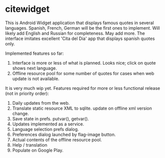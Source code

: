 citewidget
==========

This is Android Widget application that displays famous quotes in several languages. Spanish, French, German will be the first ones to implement. Will likely add English and Russian for completeness. May add more. The interface imitates excellent 'Cita del Dia' app that displays spanish quotes only.

Implemented features so far:
1. Interface is more or less of what is planned. Looks nice; click on quote shows next language.
2. Offline resource pool for some number of quotes for cases when web update is not available.

It is very much wip yet. Features required for more or less functional release (not in priority order):
1. Daily updates from the web.
2. Translate static resource XML to sqlite. update on offline xml version change.
3. Save state in prefs. putvar(), getvar().
4. Updates implemented as a service.
5. Language selection prefs dialog.
6. Preferences dialog launched by flag-image button.
7. Actual contents of the offline resource pool.
8. Help / translation
9. Populate on Google Play.
